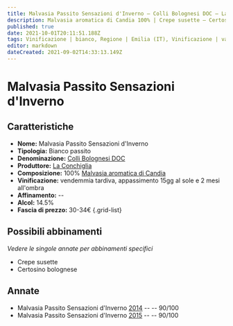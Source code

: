 ```yaml
---
title: Malvasia Passito Sensazioni d'Inverno – Colli Bolognesi DOC – La Conchiglia – Emilia (IT) – 30-34€ – 4★
description: Malvasia aromatica di Candia 100% | Crepe susette – Certosino bolognese
published: true
date: 2021-10-01T20:11:51.188Z
tags: Vinificazione | bianco, Regione | Emilia (IT), Vinificazione | varietale, Vinificazione | passito, Valutazioni | 4 stelle, Vitigni | Malvasia di Candia aromatica, Prezzi | 30-34€, Alimento | Crepe susette, Alimento | Certosino bolognese
editor: markdown
dateCreated: 2021-09-02T14:33:13.149Z
---
```


# Malvasia Passito Sensazioni d'Inverno

## Caratteristiche
- **Nome:** Malvasia Passito Sensazioni d'Inverno
- **Tipologia:** Bianco passito
- **Denominazione:** [Colli Bolognesi DOC](/denominazioni/Italia/Emilia/DOC/Colli-Bolognesi)
- **Produttore:** [La Conchiglia](/produttori/Italia/Emilia/La-Conchiglia) 
- **Composizione:** 100% [Malvasia aromatica di Candia](/vitigni/Italia/bacca-bianca/malvasia-di-candia-aromatica)
- **Vinificazione:** vendemmia tardiva, appassimento 15gg al sole e 2 mesi all'ombra
- **Affinamento:** --
- **Alcol:** 14.5%
- **Fascia di prezzo:** 30-34€
{.grid-list}

## Possibili abbinamenti
*Vedere le singole annate per abbinamenti specifici*

- Crepe susette
- Certosino bolognese


## Annate
- Malvasia Passito Sensazioni d'Inverno [2014](/vini/Italia/Emilia/La-Conchiglia/Malvasia-Passito-L-Ora-Felice/2014) -- <span class="star-4"></span> -- 90/100
- Malvasia Passito Sensazioni d'Inverno [2015](/vini/Italia/Emilia/La-Conchiglia/Malvasia-Passito-L-Ora-Felice/2015) -- <span class="star-4"></span> -- 90/100

